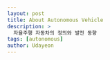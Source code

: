 ```yaml
---
layout: post
title: About Autonomous Vehicle
description: >
  자율주행 자동차의 정의와 발전 동향
tags: [autonomous]
author: Udayeon
---
```

